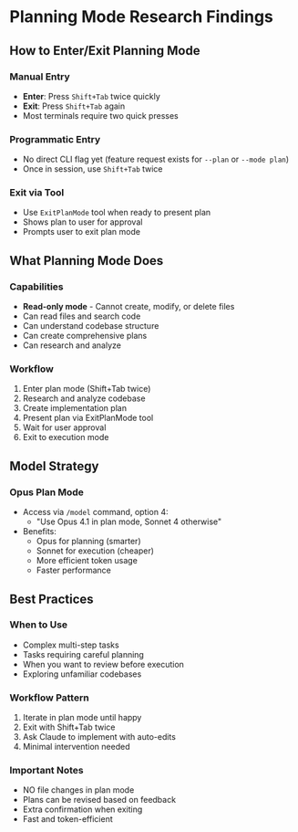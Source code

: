 # Planning Mode Research Findings

## How to Enter/Exit Planning Mode

### Manual Entry
- **Enter**: Press `Shift+Tab` twice quickly
- **Exit**: Press `Shift+Tab` again
- Most terminals require two quick presses

### Programmatic Entry
- No direct CLI flag yet (feature request exists for `--plan` or `--mode plan`)
- Once in session, use `Shift+Tab` twice

### Exit via Tool
- Use `ExitPlanMode` tool when ready to present plan
- Shows plan to user for approval
- Prompts user to exit plan mode

## What Planning Mode Does

### Capabilities
- **Read-only mode** - Cannot create, modify, or delete files
- Can read files and search code
- Can understand codebase structure
- Can create comprehensive plans
- Can research and analyze

### Workflow
1. Enter plan mode (Shift+Tab twice)
2. Research and analyze codebase
3. Create implementation plan
4. Present plan via ExitPlanMode tool
5. Wait for user approval
6. Exit to execution mode

## Model Strategy

### Opus Plan Mode
- Access via `/model` command, option 4:
  - "Use Opus 4.1 in plan mode, Sonnet 4 otherwise"
- Benefits:
  - Opus for planning (smarter)
  - Sonnet for execution (cheaper)
  - More efficient token usage
  - Faster performance

## Best Practices

### When to Use
- Complex multi-step tasks
- Tasks requiring careful planning
- When you want to review before execution
- Exploring unfamiliar codebases

### Workflow Pattern
1. Iterate in plan mode until happy
2. Exit with Shift+Tab twice
3. Ask Claude to implement with auto-edits
4. Minimal intervention needed

### Important Notes
- NO file changes in plan mode
- Plans can be revised based on feedback
- Extra confirmation when exiting
- Fast and token-efficient